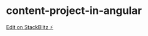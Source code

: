 # content-project-in-angular

[Edit on StackBlitz ⚡️](https://stackblitz.com/edit/content-project-in-angular)